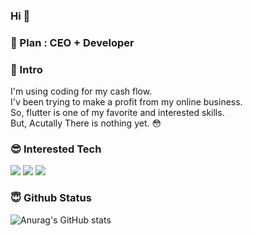 
### Hi 👋

### 🌱 Plan : CEO + Developer  

### 💬 Intro
<p>
  I'm using coding for my cash flow.<br/>
  I'v been trying to make a profit from my online business.<br/>
  So, flutter is one of my favorite and interested skills.<br/>
  But, Acutally There is nothing yet. 😳<br/>
</p>

<!-- Badges -->
### 😎 Interested Tech
<p>
  <img src="https://img.shields.io/badge/Android-FF2E8540?style=flat-square&logo=Android&logoColor=white"/>
  <img src="https://img.shields.io/badge/Flutter-02569B?style=flat-square&logo=FLutter&logoColor=white"/>
  <img src="https://img.shields.io/badge/python-3776AB?style=flat-square&logo=python&logoColor=white"/>  
</p>

<!-- 
github analysis code
https://github.com/anuraghazra/github-readme-stats/blob/master/themes/README.md
theme can chage 
-->
### 😇 Github Status 
![Anurag's GitHub stats](https://github-readme-stats.vercel.app/api?username=lol-chang&show_icons=true&theme=dark)
